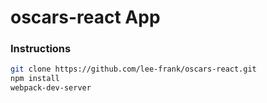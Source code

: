 # oscars-react App

### Instructions

```bash
git clone https://github.com/lee-frank/oscars-react.git
npm install
webpack-dev-server
```

